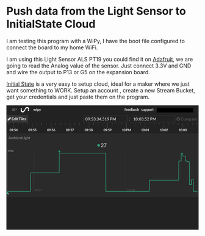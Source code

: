 # Push data from the Light Sensor to InitialState Cloud

I am testing this program with a WiPy, I have the boot file configured to connect the board to my home WiFi.

I am using this Light Sensor ALS PT19 you could find it on [Adafruit](https://www.adafruit.com/product/2748), we are going to read the Analog value of the sensor. Just connect 3.3V and GND and wire the output to P13 or G5 on the expansion board.

[Initial State](https://www.initialstate.com/) is a very easy to setup cloud, ideal for a maker where we just want something to WORK.
Setup an account , create a new Stream Bucket, get your credentials and just paste them on the program.

![alt text](https://github.com/SeaSlugLabs/Pycom-Examples/blob/master/WiPy/ADC-Light-Sensor-To-Cloud/WipyInitialState.png)
